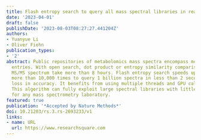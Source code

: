 ```yaml
---
title: Flash entropy search to query all mass spectral libraries in real time
date: '2023-04-01'
draft: false
publishDate: '2023-08-03T08:27:27.441204Z'
authors:
- Yuanyue Li
- Oliver Fiehn
publication_types:
- '2'
abstract: Public repositories of metabolomics mass spectra encompass more than 1 billion
  entries. With open search, dot product or entropy similarity comparisons of a single
  MS/MS spectrum take more than 8 hours. Flash entropy search speeds up calculations
  more than 10,000 times to query 1 billion spectra in less than 2 seconds, without
  loss in accuracy. It benefits from using multiple threads and GPU calculations.
  This algorithm can fully exploit large spectral libraries with little memory overhead
  for any mass spectrometry laboratory.
featured: true
publication: '*Accepted by Nature Methods*'
doi: 10.21203/rs.3.rs-2693233/v1
links:
- name: URL
  url: https://www.researchsquare.com
---
```


